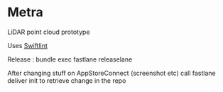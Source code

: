 # Metra

LiDAR point cloud prototype

Uses 
[Swiftlint](https://github.com/realm/SwiftLint)

Release : bundle exec fastlane releaselane

After changing stuff on AppStoreConnect (screenshot etc) call fastlane deliver init to retrieve change in the repo

